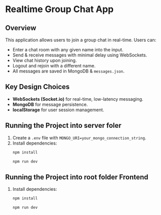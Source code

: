 # Realtime Group Chat App

## Overview

This application allows users to join a group chat in real-time. Users can:

- Enter a chat room with any given name into the input.
- Send & receive messages with minimal delay using WebSockets.
- View chat history upon joining.
- Logout and rejoin with a different name.
- All messages are saved in MongoDB & `messages.json`.

## Key Design Choices

- **WebSockets (Socket.io)** for real-time, low-latency messaging.
- **MongoDB** for message persistence.
- **localStorage** for user session management.


## Running the Project into server foler

1. Create a `.env` file with `MONGO_URI=your_mongo_connection_string`.
2. Install dependencies:
   ```bash
   npm install
   ```
   ```bash
   npm run dev
   ```


## Running the Project into root folder Frontend

1. Install dependencies:
   ```bash
   npm install
   ```
   ```bash
   npm run dev
   ```
